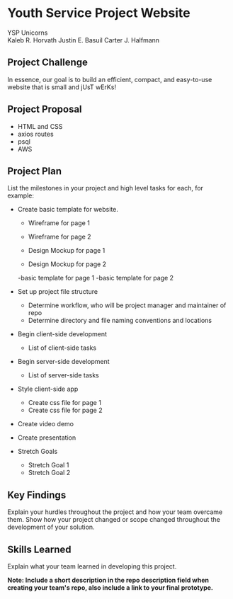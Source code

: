 # Youth Service Project Website
YSP Unicorns<br />
Kaleb R. Horvath
Justin E. Basuil
Carter J. Halfmann

## Project Challenge
In essence, our goal is to build an efficient, compact, and easy-to-use 
website that is small and jUsT wErKs!

## Project Proposal
- HTML and CSS
- axios routes
- psql
- AWS

## Project Plan
List the milestones in your project and high level tasks for each, for example:
- Create basic template for website.
    - Wireframe for page 1
    - Wireframe for page 2
    
    - Design Mockup for page 1
    - Design Mockup for page 2
    
    -basic template for page 1
    -basic template for page 2
- Set up project file structure
    - Determine workflow, who will be project manager and maintainer of repo
    - Determine directory and file naming conventions and locations
- Begin client-side development
    - List of client-side tasks
- Begin server-side development
    - List of server-side tasks
- Style client-side app
    - Create css file for page 1
    - Create css file for page 2
- Create video demo
- Create presentation
- Stretch Goals 
    - Stretch Goal 1
    - Stretch Goal 2
    
## Key Findings
Explain your hurdles throughout the project and how your team overcame them. Show how your project changed or scope changed throughout the development of your solution.

## Skills Learned
Explain what your team learned in developing this project. 

**Note: Include a short description in the repo description field when creating your team's repo, also include a link to your final prototype.**
